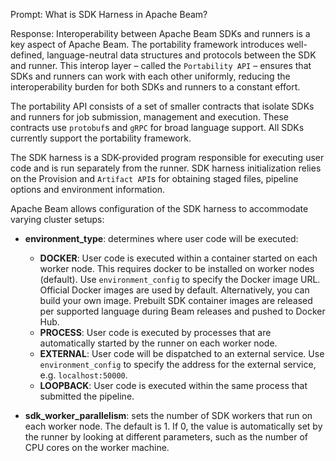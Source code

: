 Prompt:
What is SDK Harness in Apache Beam?

Response:
Interoperability between Apache Beam SDKs and runners is a key aspect of Apache Beam. The portability framework introduces well-defined, language-neutral data structures and protocols between the SDK and runner. This interop layer – called the `Portability API` – ensures that SDKs and runners can work with each other uniformly, reducing the interoperability burden for both SDKs and runners to a constant effort.

The portability API consists of a set of smaller contracts that isolate SDKs and runners for job submission, management and execution. These contracts use `protobuf`s and `gRPC` for broad language support. All SDKs currently support the portability framework.

The SDK harness is a SDK-provided program responsible for executing user code and is run separately from the runner. SDK harness initialization relies on the Provision and `Artifact API`s for obtaining staged files, pipeline options and environment information.

Apache Beam allows configuration of the SDK harness to accommodate varying cluster setups:

* **environment_type**: determines where user code will be executed:
  * **DOCKER**: User code is executed within a container started on each worker node. This requires docker to be installed on worker nodes (default). Use `environment_config`  to specify the Docker image URL. Official Docker images are used by default. Alternatively, you can build your own image. Prebuilt SDK container images are released per supported language during Beam releases and pushed to Docker Hub.
  * **PROCESS**: User code is executed by processes that are automatically started by the runner on each worker node.
  * **EXTERNAL**: User code will be dispatched to an external service. Use `environment_config` to specify the address for the external service, e.g. `localhost:50000`.
  * **LOOPBACK**: User code is executed within the same process that submitted the pipeline.

* **sdk_worker_parallelism**:  sets the number of SDK workers that run on each worker node. The default is 1. If 0, the value is automatically set by the runner by looking at different parameters, such as the number of CPU cores on the worker machine.